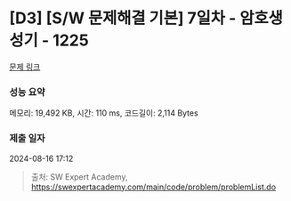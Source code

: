 # [D3] [S/W 문제해결 기본] 7일차 - 암호생성기 - 1225 

[문제 링크](https://swexpertacademy.com/main/code/problem/problemDetail.do?contestProbId=AV14uWl6AF0CFAYD) 

### 성능 요약

메모리: 19,492 KB, 시간: 110 ms, 코드길이: 2,114 Bytes

### 제출 일자

2024-08-16 17:12



> 출처: SW Expert Academy, https://swexpertacademy.com/main/code/problem/problemList.do